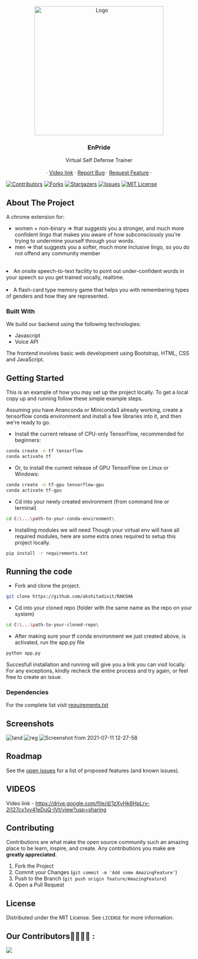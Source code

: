 <!-- PROJECT SHIELDS -->
<!--
*** Using markdown "reference style" links for readability.
*** Reference links are enclosed in brackets [ ] instead of parentheses ( ).
*** See the bottom of this document for the declaration of the reference variables
*** for contributors-url, forks-url, etc. This is an optional, concise syntax you may use.
*** https://www.markdownguide.org/basic-syntax/#reference-style-links
-->


<!-- PROJECT LOGO -->
<br />
<p align="center">
    <img src="images/logo.png" alt="Logo" width="350" height="350">

  <h3 align="center">EnPride</h3>

  <p align="center">
    Virtual Self Defense Trainer
    <br />
    <br />
    ·
    <a href="https://drive.google.com/file/d/1x_atAml5QaZT89KSTpwqJ7_WCY-tV5ql/view?usp=sharing">Video link</a>
    ·
    <a href="https://github.com/akshitadixit/RAKSHA/issues/new">Report Bug</a>
    ·
    <a href="https://github.com/akshitadixit/RAKSHA/issues/new">Request Feature</a>
    ·
  </p>
</p>


[![Contributors][contributors-shield]][contributors-url]
[![Forks][forks-shield]][forks-url]
[![Stargazers][stars-shield]][stars-url]
[![Issues][issues-shield]][issues-url]
[![MIT License][license-shield]][license-url]
<!-- ABOUT THE PROJECT -->
## About The Project
A chrome extension for:
						<ul>
							<li>
								women + non-binary => that suggests you a stronger, and much more confident lingo that
								makes you aware of how subconsciously you're trying to undermine yourself through your
								words.
							</li>
							<li>
								men => that suggests you a softer, much more inclusive lingo, so you do not offend any
								community member
							</li>
						</ul>
					</li><br />
					<li>
						An onsite speech-to-text facility to point out under-confident words in your speech so you get
						trained vocally, realtime.
					</li><br />
					<li>
						A flash-card type memory game that helps you with remembering types of genders and how they are
						represented.


### Built With

We build our backend using the following technologies:
* Javascript
* Voice API

The frontend involves basic web development using Bootstrap, HTML, CSS and JavaScript.


<!-- GETTING STARTED -->
## Getting Started

This is an example of how you may set up the project locally.
To get a local copy up and running follow these simple example steps.


Assuming you have Ananconda or Miniconda3 already working, create a tensorflow conda environment and install a few libraries into it, and then we're ready to go.

* Install the current release of CPU-only TensorFlow, recommended for beginners:

```bash
conda create -n tf tensorflow
conda activate tf
```

* Or, to install the current release of GPU TensorFlow on Linux or Windows:

```bash
conda create -n tf-gpu tensorflow-gpu
conda activate tf-gpu
```

* Cd into your newly created environment (from command line or terminal)
```bash
cd C:\...\path-to-your-conda-environment\
```

* Installing modules we will need 
Though your virtual env will have all required modules, here are some extra ones required to setup this project locally.
```bash
pip install -r requirements.txt
```

## Running the code

* Fork and clone the project.

```bash
git clone https://github.com/akshitadixit/RAKSHA
```
* Cd into your cloned repo (folder with the same name as the repo on your system)
```bash
cd C:\...\path-to-your-cloned-repo\
```
* After making sure your tf conda environment we just created above, is activated, run the app.py file
```bash
python app.py
```

Succesfull installation and running will give you a link you can visit locally. For any exceptions, kindly recheck the entire process and try again, or feel free to create an issue.

### Dependencies
For the complete list visit [requirements.txt](https://github.com/akshitadixit/RAKSHA/blob/master/requirements.txt)


<!-- USAGE EXAMPLES -->
## Screenshots
![land](https://user-images.githubusercontent.com/72789934/125187061-5ca9f980-e24b-11eb-991e-9504b4789acc.PNG)
![reg](https://user-images.githubusercontent.com/72789934/125187162-d7731480-e24b-11eb-9a4a-ec4cc1c14ac2.PNG)
![Screenshot from 2021-07-11 12-27-58](https://user-images.githubusercontent.com/56997545/125187699-87498180-e24e-11eb-8edc-9b2372b3bfa6.png)



<!-- ROADMAP -->
## Roadmap

See the [open issues](https://github.com/akshitadixit/RAKSHA) for a list of proposed features (and known issues).

## VIDEOS
Video link - https://drive.google.com/file/d/1zXvHk6HpLrv-2i127cx1vv41eDuQ-IVt/view?usp=sharing


<!-- CONTRIBUTING -->
## Contributing

Contributions are what make the open source community such an amazing place to be learn, inspire, and create. Any contributions you make are **greatly appreciated**.

1. Fork the Project
2. Commit your Changes (`git commit -m 'Add some AmazingFeature'`)
3. Push to the Branch (`git push origin feature/AmazingFeature`)
4. Open a Pull Request



<!-- LICENSE -->
## License

Distributed under the MIT License. See `LICENSE` for more information.



<!-- ACKNOWLEDGEMENTS -->
## Our Contributors👩‍💻👨‍💻 :
<a href="https://github.com/akshitadixit/EnPride/graphs/contributors">
  <img src="https://contributors-img.web.app/image?repo=akshitadixit/EnPride" />
</a>







<!-- MARKDOWN LINKS & IMAGES -->
<!-- https://www.markdownguide.org/basic-syntax/#reference-style-links -->
[contributors-shield]: https://img.shields.io/github/contributors/akshitadixit/RAKSHA.svg?style=plastic
[contributors-url]: https://github.com/akshitadixit/RAKSHA/graphs/contributors
[forks-shield]: https://img.shields.io/github/forks/akshitadixit/RAKSHA.svg?style=plastic
[forks-url]: https://github.com/akshitadixit/RAKSHA/network/members
[stars-shield]: https://img.shields.io/github/stars/akshitadixit/RAKSHA.svg?style=plastic
[stars-url]: https://github.com/akshitadixit/RAKSHA/stargazers
[issues-shield]: https://img.shields.io/github/issues/akshitadixit/RAKSHA.svg?style=plastic
[issues-url]: https://github.com/akshitadixit/RAKSHA/issues
[license-shield]: https://img.shields.io/github/license/akshitadixit/RAKSHA.svg?style=plastic
[license-url]: https://github.com/akshitadixit/RAKSHA/blob/master/LICENSE.txt

